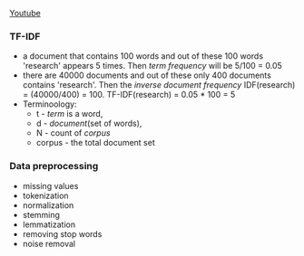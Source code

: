 [Youtube](https://www.youtube.com/watch?v=iYCr1fQ4eVk)

### TF-IDF

- a document that contains 100 words and out of these 100 words 'research' appears 5 times. Then _term frequency_ will be 5/100 = 0.05
- there are 40000 documents and out of these only 400 documents contains 'research'. Then the _inverse document frequency_ IDF(research) = (40000/400) = 100. TF-IDF(research) = 0.05 \* 100 = 5
- Terminoology:
  - t - _term_ is a word,
  - d - _document_(set of words),
  - N - count of _corpus_
  - corpus - the total document set

### Data preprocessing

- missing values
- tokenization
- normalization
- stemming
- lemmatization
- removing stop words
- noise removal
